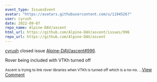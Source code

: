 ```yaml
---
event_type: IssuesEvent
avatar: "https://avatars.githubusercontent.com/u/1194526?"
user: cyrush
date: 2022-09-07
repo_name: Alpine-DAV/ascent
html_url: https://github.com/Alpine-DAV/ascent/issues/996
repo_url: https://github.com/Alpine-DAV/ascent
---
```


<a href='https://github.com/cyrush' target='_blank'>cyrush</a> closed issue <a href='https://github.com/Alpine-DAV/ascent/issues/996' target='_blank'>Alpine-DAV/ascent#996</a>.

<p>Rover being included with VTKh turned off</p><small>Ascent is trying to link rover libraries when VTKh is turned off which is a no-no. ...</small><a href='https://github.com/Alpine-DAV/ascent/issues/996' target='_blank'>View Comment</a>
